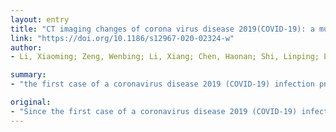 ```yaml
---
layout: entry
title: "CT imaging changes of corona virus disease 2019(COVID-19): a multi-center study in Southwest China"
link: "https://doi.org/10.1186/s12967-020-02324-w"
author:
- Li, Xiaoming; Zeng, Wenbing; Li, Xiang; Chen, Haonan; Shi, Linping; Li, Xinghui; Xiang, Hongnian; Cao, Yang; Chen, Hui; Liu, Chen; Wang, Jian

summary:
- "the first case of a coronavirus disease 2019 (COVID-19) infection pneumonia was detected in Wuhan, China. A series of confirmed cases of the COVID19 were found in southwest China, according to a retrospective study. Chest CT plays an important role in diagnosing the disease, which can quickly change over a short period of time. The imaging pattern of multifocal peripheral ground glass or mixed consolidation is highly suspicious of the disease."

original:
- "Since the first case of a coronavirus disease 2019 (COVID-19) infection pneumonia was detected in Wuhan, China, a series of confirmed cases of the COVID-19 were found in Southwest China. The aim of this study was to describe the imaging manifestations of hospitalized patients with confirmed COVID-19 infection in southwest China. In this retrospective study, data were collected from 131 patients with confirmed coronavirus disease 2019 (COVID-19) from 3 Chinese hospitals. Their common clinical manifestations, as well as characteristics and evolvement features of chest CT images, were analyzed. A total of 100 (76%) patients had a history of close contact with people living in Wuhan, Hubei. The clinical manifestations of COVID-19 included cough, fever. Most of the lesions identified in chest CT images were multiple lesions of bilateral lungs, lesions were more localized in the peripheral lung, 109 (83%) patients had more than two lobes involved, 20 (15%) patients presented with patchy ground glass opacities, patchy ground glass opacities and consolidation of lesions co-existing in 61 (47%) cases. Complications such as pleural thickening, hydrothorax, pericardial effusion, and enlarged mediastinal lymph nodes were detected but only in rare cases. For the follow-up chest CT examinations (91 cases), We found 66 (73%) cases changed very quickly, with an average of 3.5??days, 25 cases (27%) presented absorbed lesions, progression was observed in 41 cases (46%), 25 (27%) cases showed no significant changes. Chest CT plays an important role in diagnosing COVID-19. The imaging pattern of multifocal peripheral ground glass or mixed consolidation is highly suspicious of COVID-19, that can quickly change over a short period of time."
---
```


